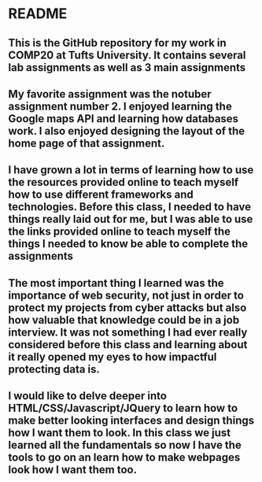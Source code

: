 # README

## This is the GitHub repository for my work in COMP20 at Tufts University. It contains several lab assignments as well as 3 main assignments

## My favorite assignment was the notuber assignment number 2. I enjoyed learning the Google maps API and learning how databases work. I also enjoyed designing the layout of the home page of that assignment.

## I have grown a lot in terms of learning how to use the resources provided online to teach myself how to use different frameworks and technologies. Before this class, I needed to have things really laid out for me, but I was able to use the links provided online to teach myself the things I needed to know be able to complete the assignments

## The most important thing I learned was the importance of web security, not just in order to protect my projects from cyber attacks but also how valuable that knowledge could be in a job interview. It was not something I had ever really considered before this class and learning about it really opened my eyes to how impactful protecting data is. 

## I would like to delve deeper into HTML/CSS/Javascript/JQuery to learn how to make better looking interfaces and design things how I want them to look. In this class we just learned all the fundamentals so now I have the tools to go on an learn how to make webpages look how I want them too.
